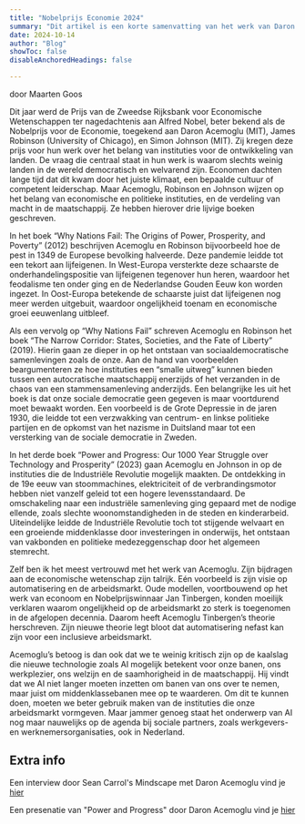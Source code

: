 ```yaml
---
title: "Nobelprijs Economie 2024" 
summary: "Dit artikel is een korte samenvatting van het werk van Daron Acemoglu, James Robinson en Simon Johnson. De vraag die centraal staat in hun werk is waarom slechts weinig landen in de wereld democratisch en welvarend zijn. Acemoglu, Robinson en Johnson wijzen op het belang economische en politieke instituties en de verdeling van macht in de maatschappij." 
date: 2024-10-14
author: "Blog"
showToc: false
disableAnchoredHeadings: false

---
```

door Maarten Goos

Dit jaar werd de Prijs van de Zweedse Rijksbank voor Economische Wetenschappen ter nagedachtenis aan Alfred Nobel, beter bekend als de Nobelprijs voor de Economie, toegekend aan Daron Acemoglu (MIT), James Robinson (University of Chicago), en Simon Johnson (MIT). Zij kregen deze prijs voor hun werk over het belang van instituties voor de ontwikkeling van landen. 
De vraag die centraal staat in hun werk is waarom slechts weinig landen in de wereld democratisch en welvarend zijn. Economen dachten lange tijd dat dit kwam door het juiste klimaat, een bepaalde cultuur of competent leiderschap. Maar Acemoglu, Robinson en Johnson wijzen op het belang van economische en politieke instituties, en de verdeling van macht in de maatschappij. Ze hebben hierover drie lijvige boeken geschreven.

In het boek “Why Nations Fail: The Origins of Power, Prosperity, and Poverty” (2012) beschrijven Acemoglu en Robinson bijvoorbeeld hoe de pest in 1349 de Europese bevolking halveerde. Deze pandemie leidde tot een tekort aan lijfeigenen. In West-Europa versterkte deze schaarste de onderhandelingspositie van lijfeigenen tegenover hun heren, waardoor het feodalisme ten onder ging en de Nederlandse Gouden Eeuw kon worden ingezet. In Oost-Europa betekende de schaarste juist dat lijfeigenen nog meer werden uitgebuit, waardoor ongelijkheid toenam en economische groei eeuwenlang uitbleef.

Als een vervolg op “Why Nations Fail” schreven Acemoglu en Robinson het boek “The Narrow Corridor: States, Societies, and the Fate of Liberty” (2019). Hierin gaan ze dieper in op het ontstaan van sociaaldemocratische samenlevingen zoals de onze. Aan de hand van voorbeelden beargumenteren ze hoe instituties een “smalle uitweg” kunnen bieden tussen een autocratische maatschappij enerzijds of het verzanden in de chaos van een stammensamenleving anderzijds. Een belangrijke les uit het boek is dat onze sociale democratie geen gegeven is maar voortdurend moet bewaakt worden. Een voorbeeld is de Grote Depressie in de jaren 1930, die leidde tot een verzwakking van centrum- en linkse politieke partijen en de opkomst van het nazisme in Duitsland maar tot een versterking van de sociale democratie in Zweden.

In het derde boek “Power and Progress: Our 1000 Year Struggle over Technology and Prosperity” (2023) gaan Acemoglu en Johnson in op de instituties die de Industriële Revolutie mogelijk maakten. De ontdekking in de 19e eeuw van stoommachines, elektriciteit of de verbrandingsmotor hebben niet vanzelf geleid tot een hogere levensstandaard. De omschakeling naar een industriële samenleving ging gepaard met de nodige ellende, zoals slechte woonomstandigheden in de steden en kinderarbeid. Uiteindelijke leidde de Industriële Revolutie toch tot stijgende welvaart en een groeiende middenklasse door investeringen in onderwijs, het ontstaan van vakbonden en politieke medezeggenschap door het algemeen stemrecht.

Zelf ben ik het meest vertrouwd met het werk van Acemoglu. Zijn bijdragen aan de economische wetenschap zijn talrijk. Eén voorbeeld is zijn visie op automatisering en de arbeidsmarkt. Oude modellen, voortbouwend op het werk van econoom en Nobelprijswinnaar Jan Tinbergen, konden moeilijk verklaren waarom ongelijkheid op de arbeidsmarkt zo sterk is toegenomen in de afgelopen decennia. Daarom heeft Acemoglu Tinbergen’s theorie herschreven. Zijn nieuwe theorie legt bloot dat automatisering nefast kan zijn voor een inclusieve arbeidsmarkt.

Acemoglu’s betoog is dan ook dat we te weinig kritisch zijn op de kaalslag die nieuwe technologie zoals AI mogelijk betekent voor onze banen, ons werkplezier, ons welzijn en de saamhorigheid in de maatschappij. Hij vindt dat we AI niet langer moeten inzetten om banen van ons over te nemen, maar juist om middenklassebanen mee op te waarderen. Om dit te kunnen doen, moeten we beter gebruik maken van de instituties die onze arbeidsmarkt vormgeven. Maar jammer genoeg staat het onderwerp van AI nog maar nauwelijks op de agenda bij sociale partners, zoals werkgevers- en werknemersorganisaties, ook in Nederland. 

## Extra info

Een interview door Sean Carrol's Mindscape met Daron Acemoglu vind je [hier](https://podcasts.apple.com/us/podcast/daron-acemoglu-on-technology-inequality-and-power/id1406534739?i=1000662977296)

Een presenatie van "Power and Progress" door Daron Acemoglu vind je [hier](https://www.youtube.com/watch?v=eGqaOhTq060)
